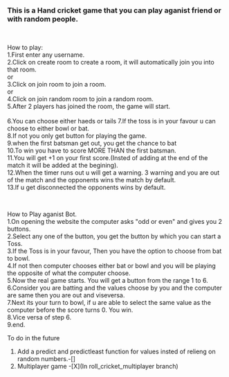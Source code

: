 <h3>This is a Hand cricket game that you can play aganist friend or with random people.</h3>
<br/>

<p>
          How to play: <br />
          1.First enter any username. <br />
          2.Click on create room to create a room, it will automatically join
          you into that room. <br />
          or <br />
          3.Click on join room to join a room. <br />
          or <br />
          4.Click on join random room to join a random room. <br />
          5.After 2 players has joined the room, the game will start. <br />
          <br />
          6.You can choose either haeds or tails 7.If the toss is in your favour
          u can choose to either bowl or bat. <br />
          8.If not you only get button for playing the game. <br />
          9.when the first batsman get out, you get the chance to bat <br />
          10.To win you have to score MORE THAN the first batsman. <br />
          11.You will get +1 on your first score.(Insted of adding at the end of
          the match it will be added at the begining). <br />
          12.When the timer runs out u will get a warning. 3 warning and you are
          out of the match and the opponents wins the match by default. <br />
          13.If u get disconnected the opponents wins by default. <br />
        </p>
        <br/>

<p>
How to Play aganist Bot.<br/>
1.On opening the website the computer asks "odd or even" and gives you 2 buttons.<br/>
2.Select any one of the button, you get the button by which you can start a Toss.<br/>
3.If the Toss is in your favour, Then you have the option to choose from bat to bowl.<br/>
4.If not then computer chooses either bat or bowl and you will be playing the opposite of what the computer choose.<br/>
5.Now the real game starts. You will get a button from the range 1 to 6.<br/>
6.Consider you are batting and the values choose by you and the computer are same then you are out and viseversa.<br/>
7.Next its your turn to bowl, if u are able to select the same value as the computer before the score turns 0. You win.<br/>
8.Vice versa of step 6.<br/>
9.end. <br/>

To do in the future

1. Add a predict and predictleast function for values insted of relieng on random numbers.-[] <br/>
2. Multiplayer game -[X](In roll_cricket_multiplayer branch)</p>
